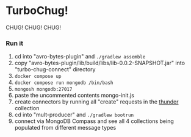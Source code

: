 # TurboChug!

CHUG! CHUG! CHUG!

### Run it

1. cd into "avro-bytes-plugin" and `./gradlew assemble`
2. copy "avro-bytes-plugin/lib/build/libs/lib-0.0.2-SNAPSHOT.jar" into "turbo-chug-connect" directory
3. `docker compose up`
4. `docker compose run mongodb /bin/bash`
5. `mongosh mongodb:27017`
6. paste the uncommented contents mongo-init.js
7. create connectors by running all "create" requests in the [thunder](https://marketplace.visualstudio.com/items?itemName=rangav.vscode-thunder-client) collection
8. cd into "mult-producer" and `./gradlew bootrun`
9. connect via MongoDB Compass and see all 4 collections being populated from different message types
